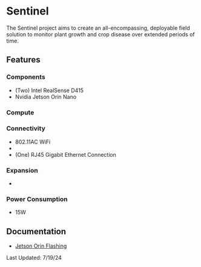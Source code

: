 # Sentinel

The Sentinel project aims to create an all-encompassing, deployable field solution to monitor plant growth and crop disease over extended periods of time.

## Features

### Components
* (Two) Intel RealSense D415
* Nvidia Jetson Orin Nano

### Compute


### Connectivity
* 802.11AC WiFi
* 
* (One) RJ45 Gigabit Ethernet Connection

### Expansion
* 

### Power Consumption
* 15W



## Documentation
* [Jetson Orin Flashing](./docs/Flashing_Jetson.pdf)

Last Updated: 7/19/24
